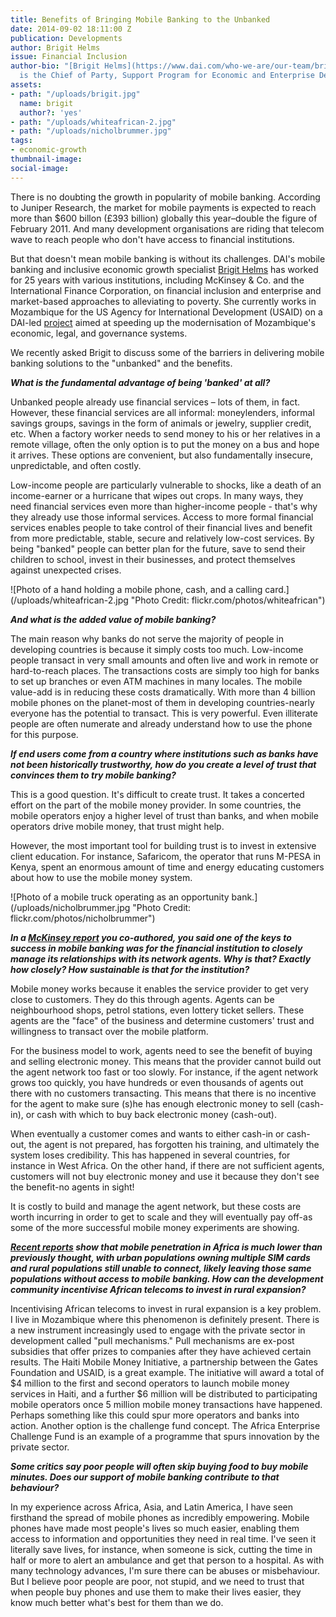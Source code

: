 ```yaml
---
title: Benefits of Bringing Mobile Banking to the Unbanked
date: 2014-09-02 18:11:00 Z
publication: Developments
author: Brigit Helms
issue: Financial Inclusion
author-bio: "[Brigit Helms](https://www.dai.com/who-we-are/our-team/brigit-helms)
  is the Chief of Party, Support Program for Economic and Enterprise Development (SPEED)."
assets:
- path: "/uploads/brigit.jpg"
  name: brigit
  author?: 'yes'
- path: "/uploads/whiteafrican-2.jpg"
- path: "/uploads/nicholbrummer.jpg"
tags:
- economic-growth
thumbnail-image:
social-image:
---
```


<p>There is no doubting the growth in popularity of mobile banking. According to Juniper Research, the market for mobile payments is expected to reach more than $600 billon (£393 billion) globally this year–double the figure of February 2011. And many development organisations are riding that telecom wave to reach people who don't have access to financial institutions. </p>



<p>But that doesn't mean mobile banking is without its challenges. DAI's mobile banking and inclusive economic growth specialist <a href="http://dai.tc/YdgujM">Brigit Helms</a> has worked for 25 years with various institutions, including McKinsey &amp; Co. and the International Finance Corporation, on financial inclusion and enterprise and market-based approaches to alleviating to poverty. She currently works in Mozambique for the US Agency for International Development (USAID) on a DAI-led <a href="http://dai.com/our-work/projects/mozambique—support-program-economic-and-enterprise-development-speed">project</a> aimed at speeding up the modernisation of Mozambique's economic, legal, and governance systems.</p>
  <p>We recently asked Brigit to discuss some of the barriers in delivering mobile banking solutions to the "unbanked" and the benefits.</p>
  <p><strong><em>What is the fundamental advantage of being 'banked' at all?</em></strong></p>
  <p>Unbanked people already use financial services – lots of them, in fact.  However, these financial services are all informal: moneylenders, informal savings groups, savings in the form of animals or jewelry, supplier credit, etc. When a factory worker needs to send money to his or her relatives in a remote village, often the only option is to put the money on a bus and hope it arrives. These options are convenient, but also fundamentally insecure, unpredictable, and often costly.</p>
  <p>Low-income people are particularly vulnerable to shocks, like a death of an income-earner or a hurricane that wipes out crops. In many ways, they need financial services even more than higher-income people - that's why they already use those informal services. Access to more formal financial services enables people to take control of their financial lives and benefit from more predictable, stable, secure and relatively low-cost services. By being "banked" people can better plan for the future, save to send their children to school, invest in their businesses, and protect themselves against unexpected crises.</p>
  ![Photo of a hand holding a mobile phone, cash, and a calling card.](/uploads/whiteafrican-2.jpg "Photo Credit: flickr.com/photos/whiteafrican") 
  <p><strong><em>And what is the added value of mobile banking?</em></strong></p>
  <p>The main reason why banks do not serve the majority of people in developing countries is because it simply costs too much. Low-income people transact in very small amounts and often live and work in remote or hard-to-reach places. The transactions costs are simply too high for banks to set up branches or even ATM machines in many locales. The mobile value-add is in reducing these costs dramatically. With more than 4 billion mobile phones on the planet-most of them in developing countries-nearly everyone has the potential to transact. This is very powerful. Even illiterate people are often numerate and already understand how to use the phone for this purpose.</p>
  <p><strong><em>If end users come from a country where institutions such as banks have not been historically trustworthy, how do you create a level of trust that convinces them to try mobile banking?</em></strong></p>
  <p>This is a good question. It's difficult to create trust. It takes a concerted effort on the part of the mobile money provider. In some countries, the mobile operators enjoy a higher level of trust than banks, and when mobile operators drive mobile money, that trust might help.</p><p>However, the most important tool for building trust is to invest in extensive client education. For instance, Safaricom, the operator that runs M-PESA in Kenya, spent an enormous amount of time and energy educating customers about how to use the mobile money system.</p>
  ![Photo of a mobile truck operating as an opportunity bank.](/uploads/nicholbrummer.jpg "Photo Credit: flickr.com/photos/nicholbrummer") 
  <p><strong><em>In a <a href="http://csi.mckinsey.com/knowledge_by_topic/telecoms/mobile_money_in_emerging_markets">McKinsey report</a> you co-authored, you said one of the keys to success in mobile banking was for the financial institution to closely manage its relationships with its network agents. Why is that? Exactly how closely? How sustainable is that for the institution?</em></strong></p>
  <p>Mobile money works because it enables the service provider to get very close to customers. They do this through agents. Agents can be neighbourhood shops, petrol stations, even lottery ticket sellers. These agents are the "face" of the business and determine customers' trust and willingness to transact over the mobile platform.</p>
  <p>For the business model to work, agents need to see the benefit of buying and selling electronic money. This means that the provider cannot build out the agent network too fast or too slowly. For instance, if the agent network grows too quickly, you have hundreds or even thousands of agents out there with no customers transacting.  This means that there is no incentive for the agent to make sure (s)he has enough electronic money to sell (cash-in), or cash with which to buy back electronic money (cash-out).</p>
  <p>When eventually a customer comes and wants to either cash-in or cash-out, the agent is not prepared, has forgotten his training, and ultimately the system loses credibility. This has happened in several countries, for instance in West Africa. On the other hand, if there are not sufficient agents, customers will not buy electronic money and use it because they don't see the benefit-no agents in sight!</p>
  <p>It is costly to build and manage the agent network, but these costs are worth incurring in order to get to scale and they will eventually pay off-as some of the more successful mobile money experiments are showing.</p>
  <p><strong><em><a href="http://www.reuters.com/article/2013/01/31/us-africa-telecoms-idUSBRE90U0MK20130131">Recent reports</a> show that mobile penetration in Africa is much lower than previously thought, with urban populations owning multiple SIM cards and rural populations still unable to connect, likely leaving those same populations without access to mobile banking. How can the development community incentivise African telecoms to invest in rural expansion?</em></strong></p>
  <p>Incentivising African telecoms to invest in rural expansion is a key problem. I live in Mozambique where this phenomenon is definitely present. There is a new instrument increasingly used to engage with the private sector in development called "pull mechanisms." Pull mechanisms are ex-post subsidies that offer prizes to companies after they have achieved certain results. The Haiti Mobile Money Initiative, a partnership between the Gates Foundation and USAID, is a great example. The initiative will award a total of $4 million to the first and second operators to launch mobile money services in Haiti, and a further $6 million will be distributed to participating mobile operators once 5 million mobile money transactions have happened. Perhaps something like this could spur more operators and banks into action. Another option is the challenge fund concept. The Africa Enterprise Challenge Fund is an example of a programme that spurs innovation by the private sector. </p>
  <p><em><strong>Some critics say poor people will often skip buying food to buy mobile minutes. Does our support of mobile banking contribute to that behaviour?</strong></em></p>
  <p>In my experience across Africa, Asia, and Latin America, I have seen firsthand the spread of mobile phones as incredibly empowering. Mobile phones have made most people's lives so much easier, enabling them access to information and opportunities they need in real time. I've seen it literally save lives, for instance, when someone is sick, cutting the time in half or more to alert an ambulance and get that person to a hospital. As with many technology advances, I'm sure there can be abuses or misbehaviour. But I believe poor people are poor, not stupid, and we need to trust that when people buy phones and use them to make their lives easier, they know much better what's best for them than we do.</p>
